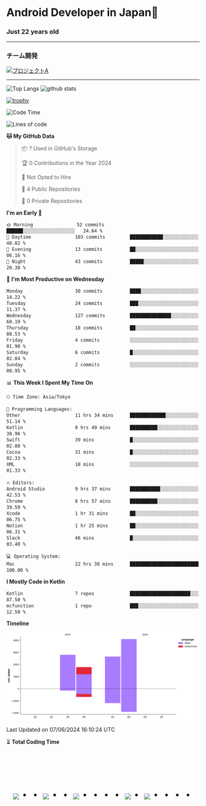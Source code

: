 # Android Developer in Japan👋 
### Just 22 years old 
*************************************
### チーム開発

[![プロジェクトA](https://github-readme-stats.vercel.app/api/pin/?username=N3AttendanceManager&repo=AttendanceApp&bg_color=0d1117&title_color=58a6ff&text_color=c3d1d9)](https://github.com/N3AttendanceManager/AttendanceApp)



------------------------------------------------------------

<p align="left"> 
  <img alt="Top Langs" height="150px" src="https://github-readme-stats.vercel.app/api/top-langs/?username=batapii&layout=compact&count_private=true&show_icons=true&theme=tokyonight" />
  <img alt="github stats" height="150px" src="https://github-readme-stats.vercel.app/api?username=batapii&count_private=true&show_icons=true&show_icons=true&theme=tokyonight" />
</p>

[![trophy](https://github-profile-trophy.vercel.app/?username=batapii&theme=discord)](https://github.com/ryo-ma/github-profile-trophy)



<!--START_SECTION:waka-->
![Code Time](http://img.shields.io/badge/Code%20Time-122%20hrs%2033%20mins-blue)

![Lines of code](https://img.shields.io/badge/From%20Hello%20World%20I%27ve%20Written-11.3%20thousand%20lines%20of%20code-blue)

**🐱 My GitHub Data** 

> 📦 ? Used in GitHub's Storage 
 > 
> 🏆 0 Contributions in the Year 2024
 > 
> 🚫 Not Opted to Hire
 > 
> 📜 4 Public Repositories 
 > 
> 🔑 0 Private Repositories 
 > 
**I'm an Early 🐤** 

```text
🌞 Morning                52 commits          ██████░░░░░░░░░░░░░░░░░░░   24.64 % 
🌆 Daytime                103 commits         ████████████░░░░░░░░░░░░░   48.82 % 
🌃 Evening                13 commits          ██░░░░░░░░░░░░░░░░░░░░░░░   06.16 % 
🌙 Night                  43 commits          █████░░░░░░░░░░░░░░░░░░░░   20.38 % 
```
📅 **I'm Most Productive on Wednesday** 

```text
Monday                   30 commits          ████░░░░░░░░░░░░░░░░░░░░░   14.22 % 
Tuesday                  24 commits          ███░░░░░░░░░░░░░░░░░░░░░░   11.37 % 
Wednesday                127 commits         ███████████████░░░░░░░░░░   60.19 % 
Thursday                 18 commits          ██░░░░░░░░░░░░░░░░░░░░░░░   08.53 % 
Friday                   4 commits           ░░░░░░░░░░░░░░░░░░░░░░░░░   01.90 % 
Saturday                 6 commits           █░░░░░░░░░░░░░░░░░░░░░░░░   02.84 % 
Sunday                   2 commits           ░░░░░░░░░░░░░░░░░░░░░░░░░   00.95 % 
```


📊 **This Week I Spent My Time On** 

```text
🕑︎ Time Zone: Asia/Tokyo

💬 Programming Languages: 
Other                    11 hrs 34 mins      █████████████░░░░░░░░░░░░   51.14 % 
Kotlin                   8 hrs 49 mins       ██████████░░░░░░░░░░░░░░░   38.96 % 
Swift                    39 mins             █░░░░░░░░░░░░░░░░░░░░░░░░   02.88 % 
Cocoa                    31 mins             █░░░░░░░░░░░░░░░░░░░░░░░░   02.33 % 
XML                      18 mins             ░░░░░░░░░░░░░░░░░░░░░░░░░   01.33 % 

🔥 Editors: 
Android Studio           9 hrs 37 mins       ███████████░░░░░░░░░░░░░░   42.53 % 
Chrome                   8 hrs 57 mins       ██████████░░░░░░░░░░░░░░░   39.59 % 
Xcode                    1 hr 31 mins        ██░░░░░░░░░░░░░░░░░░░░░░░   06.75 % 
Notion                   1 hr 25 mins        ██░░░░░░░░░░░░░░░░░░░░░░░   06.31 % 
Slack                    46 mins             █░░░░░░░░░░░░░░░░░░░░░░░░   03.40 % 

💻 Operating System: 
Mac                      22 hrs 38 mins      █████████████████████████   100.00 % 
```

**I Mostly Code in Kotlin** 

```text
Kotlin                   7 repos             ██████████████████████░░░   87.50 % 
mcfunction               1 repo              ███░░░░░░░░░░░░░░░░░░░░░░   12.50 % 
```



**Timeline**

![Lines of Code chart](https://raw.githubusercontent.com/batapii/batapii/main/assets/bar_graph.png)


 Last Updated on 07/06/2024 16:10:24 UTC
<!--END_SECTION:waka-->

⏳ **Total Coding Time**

<!--START_SECTION:waka-total-coding-time-->
<!--END_SECTION:waka-total-coding-time-->


<!-- --------------------------------- :) ---------------------------------- -->




<br><br><br>

<div align="center">
    <h1>
        <img src="https://user-images.githubusercontent.com/44926913/175852850-3fb6c715-1856-41ff-8c1f-94ce3b03b458.gif">・・
        <img src="https://user-images.githubusercontent.com/44926913/175853109-f8850656-6704-4a8a-bee6-9aca154d929b.gif">・・
        <img src="https://user-images.githubusercontent.com/44926913/175853154-5449d974-975e-44a6-ab84-a86031265e40.gif">・・・・
        <img src="https://user-images.githubusercontent.com/44926913/175853109-f8850656-6704-4a8a-bee6-9aca154d929b.gif">・
        <img src="https://user-images.githubusercontent.com/44926913/175853154-5449d974-975e-44a6-ab84-a86031265e40.gif">・・・・
    </h1>
  </div>
<br><br><br>





<!--
**batapii/batapii** is a ✨ _special_ ✨ repository because its `README.md` (this file) appears on your GitHub profile.

Here are some ideas to get you started:

- 🔭 I’m currently working on ...
- 🌱 I’m currently learning ...
- 👯 I’m looking to collaborate on ...
- 🤔 I’m looking for help with ...
- 💬 Ask me about ...
- 📫 How to reach me: ...
- 😄 Pronouns: ...
- ⚡ Fun fact: ...
-->
